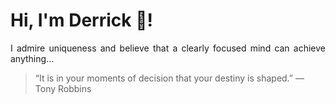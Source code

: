 # Hi, I'm Derrick 👋!
<p align="justify">I admire uniqueness and believe that a clearly focused mind can achieve anything...</p> 
<!-- #quote-start -->
<blockquote>&ldquo;It is in your moments of decision that your destiny is shaped.&rdquo; &mdash; <footer>Tony Robbins</footer></blockquote>
<!-- #quote-end -->
